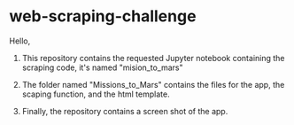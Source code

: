 # web-scraping-challenge

Hello,

1. This repository contains the requested Jupyter notebook containing the scraping code, it's named "mision_to_mars"

2. The folder named "Missions_to_Mars" contains the files for the app, the scaping function, and the html template.

3. Finally, the repository contains a screen shot of the app.

